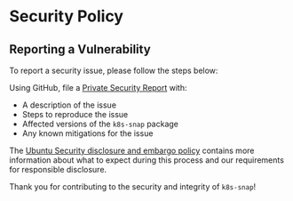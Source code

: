 # Security Policy

## Reporting a Vulnerability

To report a security issue, please follow the steps below:

Using GitHub, file a [Private Security Report](https://github.com/maci3jka/k8s-snap/security/advisories/new) with:
- A description of the issue
- Steps to reproduce the issue
- Affected versions of the `k8s-snap` package
- Any known mitigations for the issue

The [Ubuntu Security disclosure and embargo policy](https://ubuntu.com/security/disclosure-policy) contains more information about what to expect during this process and our requirements for responsible disclosure.

Thank you for contributing to the security and integrity of `k8s-snap`!
